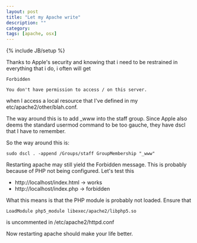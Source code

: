```yaml
---
layout: post
title: "Let my Apache write"
description: ""
category: 
tags: [apache, osx]
---
```

{% include JB/setup %}

Thanks to Apple's security and knowing that i need to be restrained in everything
that i do, i often will get 

    Forbidden

    You don't have permission to access / on this server.

when I access a local resource that I've defined in my etc/apache2/other/blah.conf.

The way around this is to add _www into the staff group. Since Apple also deems the 
standard usermod command to be too gauche, they have dscl that I have to remember.

So the way around this is:

    sudo dscl . -append /Groups/staff GroupMembership "_www"

Restarting apache may still yield the Forbidden message. This is probably because 
of PHP not being configured. Let's test this

* http://localhost/index.html -> works
* http://localhost/index.php  -> forbidden

What this means is that the PHP module is probably not loaded. Ensure that

    LoadModule php5_module libexec/apache2/libphp5.so

is uncommented in /etc/apache2/httpd.conf

Now restarting apache should make your life better.

